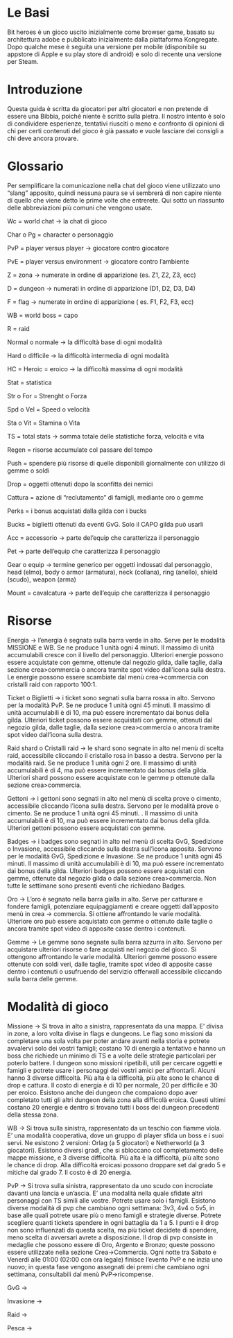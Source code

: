 <!-- TITLE: Cominciare Bene -->
<!-- SUBTITLE: A quick summary of Cominciare Bene -->

# Le Basi
Bit heroes è un gioco uscito inizialmente come browser game, basato su architettura adobe e pubblicato inizialmente dalla piattaforma Kongregate.
Dopo qualche mese è seguita una versione per mobile (disponibile su appstore di Apple e su play store di android) e solo di recente una versione per Steam.

# Introduzione 

Questa guida è scritta da giocatori per altri giocatori e non pretende di essere una Bibbia, poiché niente è scritto sulla pietra. Il nostro intento è solo di condividere esperienze, tentativi riusciti o meno e confronto di opinioni di chi per certi contenuti del gioco è già passato e vuole lasciare dei consigli a chi deve ancora provare. 


# Glossario 

Per semplificare la comunicazione nella chat del gioco viene utilizzato uno “slang” apposito, quindi nessuna paura se vi sembrerà di non capire niente di quello che viene detto le prime volte che entrerete. Qui sotto un riassunto delle abbreviazioni più comuni che vengono usate. 

Wc = world chat -> la chat di gioco 

Char o Pg = character o personaggio 

PvP = player versus player -> giocatore contro giocatore 

PvE = player versus environment -> giocatore contro l’ambiente 

Z = zona -> numerate in ordine di apparizione (es. Z1, Z2, Z3, ecc) 

D = dungeon -> numerati in ordine di apparizione (D1, D2, D3, D4) 

F = flag ->  numerate in ordine di apparizione ( es. F1, F2, F3, ecc) 

WB = world boss = capo 

R = raid 

Normal o normale -> la difficoltà base di ogni modalità 

Hard o difficile -> la difficoltà intermedia di ogni modalità 

HC = Heroic = eroico -> la difficoltà massima di ogni modalità 

Stat = statistica 

Str o For = Strenght o Forza 

Spd o Vel = Speed o velocità 

Sta o Vit = Stamina o Vita 

TS = total stats -> somma totale delle statistiche forza, velocità e vita 

Regen = risorse accumulate col passare del tempo 

Push = spendere più risorse di quelle disponibili giornalmente con utilizzo di gemme o soldi 

Drop = oggetti ottenuti dopo la sconfitta dei nemici 

Cattura = azione di “reclutamento” di famigli, mediante oro o gemme 

Perks = i bonus acquistati dalla gilda con i bucks 

Bucks = biglietti ottenuti da eventi GvG. Solo il CAPO gilda può usarli 

Acc = accessorio -> parte del’equip che caratterizza il personaggio 

Pet -> parte dell’equip che caratterizza il personaggio 

Gear o equip -> termine generico per oggetti indossati dal personaggio, head (elmo), body o armor (armatura), neck (collana), ring (anello), shield (scudo), weapon (arma) 

Mount = cavalcatura -> parte dell’equip che caratterizza il personaggio 

# Risorse 

Energia -> l’energia è segnata sulla barra verde in alto. Serve per le modalità MISSIONE e WB. Se ne produce 1 unità ogni 4 minuti. Il massimo di unità accumulabili cresce con il livello del personaggio. Ulteriori energie possono essere acquistate con gemme, ottenute dal negozio gilda, dalle taglie, dalla sezione crea>commercia o ancora tramite spot video dall’icona sulla destra. Le energie possono essere scambiate dal menù crea->commercia con cristalli raid con rapporto 100:1. 

Ticket o Biglietti -> i ticket sono segnati sulla barra rossa in alto. Servono per la modalità PvP. Se ne produce 1 unità ogni 45 minuti. Il massimo di unità accumulabili è di 10, ma può essere incrementato dai bonus della gilda. Ulteriori ticket possono essere acquistati con gemme, ottenuti dal negozio gilda, dalle taglie, dalla sezione crea>commercia o ancora tramite spot video dall’icona sulla destra. 

Raid shard o Cristalli raid -> le shard sono segnate in alto nel menù di scelta raid, accessibile cliccando il cristallo rosa in basso a destra. Servono per la modalità raid. Se ne produce 1 unità ogni 2 ore. Il massimo di unità accumulabili è di 4, ma può essere incrementato dai bonus della gilda. Ulteriori shard possono essere acquistate con le gemme p ottenute dalla sezione crea>commercia. 

Gettoni -> i gettoni sono segnati in alto nel menù di scelta prove o cimento, accessibile cliccando l’icona sulla destra. Servono per le modalità prove o cimento. Se ne produce 1 unità ogni 45 minuti. . Il massimo di unità accumulabili è di 10, ma può essere incrementato dai bonus della gilda. Ulteriori gettoni possono essere acquistati con gemme. 

Badges -> i badges sono segnati in alto nel menù di scelta GvG, Spedizione o Invasione, accessibile cliccando sulla destra sull’icona apposita. Servono per le modalità GvG, Spedizione e Invasione. Se ne produce 1 unità ogni 45 minuti. Il massimo di unità accumulabili è di 10, ma può essere incrementato dai bonus della gilda. Ulteriori badges possono essere acquistati con gemme, ottenute dal negozio gilda o dalla sezione crea>commercia. Non tutte le settimane sono presenti eventi che richiedano Badges. 

Oro -> L’oro è segnato nella barra gialla in alto. Serve per catturare e fondere famigli, potenziare equipaggiamenti e creare oggetti dall’apposito menù in crea -> commercia. Si ottiene affrontando le varie modalità. Ulteriore oro può essere acquistato con gemme o ottenuto dalle taglie o ancora tramite spot video di apposite casse dentro i contenuti. 

Gemme -> Le gemme sono segnate sulla barra azzurra in alto. Servono per acquistare ulteriori risorse o fare acquisti nel negozio del gioco. Si ottengono affrontando le varie modalità. Ulteriori gemme possono essere ottenute con soldi veri, dalle taglie, tramite spot video di apposite casse dentro i contenuti o usufruendo del servizio offerwall accessibile cliccando sulla barra delle gemme. 

# Modalità di gioco 

Missione -> Si trova in alto a sinistra, rappresentata da una mappa. E’ divisa in zone, a loro volta divise in flags e dungeons. Le flag sono missioni da completare una sola volta per poter andare avanti nella storia e potrete avvalervi solo dei vostri famigli; costano 10 di energia a tentativo e hanno un boss che richiede un minimo di TS e a volte delle strategie particolari per poterlo battere. I dungeon sono missioni ripetibili, utili per cercare oggetti e famigli e potrete usare i personaggi dei vostri amici per affrontarli. Alcuni hanno 3 diverse difficoltà. Più alta è la difficoltà, più alte sono le chance di drop e cattura. Il costo di energia è di 10 per normale, 20 per difficile e 30 per eroico. Esistono anche dei dungeon che compaiono dopo aver completato tutti gli altri dungeon della zona alla difficolà eroica. Questi ultimi costano 20 energie e dentro si trovano tutti i boss dei dungeon precedenti della stessa zona. 

WB -> Si trova sulla sinistra, rappresentato da un teschio con fiamme viola. E’ una modalità cooperativa, dove un gruppo di player sfida un boss e i suoi servi. Ne esistono 2 versioni: Orlag (a 5 giocatori) e Netherworld (a 3 giocatori). Esistono diversi gradi, che si sbloccano col completamento delle mappe missione, e 3 diverse difficoltà. Più alta è la difficoltà, più alte sono le chance di drop. Alla difficoltà eroicasi possono droppare set dal grado 5 e mitiche dal grado 7. Il costo è di 20 energia.

PvP -> Si trova sulla sinistra, rappresentato da uno scudo con incrociate davanti una lancia e un’ascia. E’ una modalità nella quale sfidate altri personaggi con TS simili alle vostre. Potrete usare solo i famigli. Esistono diverse modalità di pvp che cambiano ogni settimana: 3v3, 4v4 o 5v5, in base alle quali potrete usare più o meno famigli e strategie diverse. Potrete scegliere quanti tickets spendere in ogni battaglia da 1 a 5. I punti e il drop non sono influenzati da questa scelta, ma più ticket decidete di spendere, meno scelta di avversari avrete a disposizione. Il drop di pvp consiste in medaglie che possono essere di Oro, Argento e Bronzo; queste possono essere utilizzate nella sezione Crea->Commercia. Ogni notte tra Sabato e Venerdì alle 01:00 (02:00 con ora legale) finisce l’evento PvP e ne inzia uno nuovo; in questa fase vengono assegnati dei premi che cambiano ogni settimana, consultabili dal menù PvP->ricompense. 

 

GvG -> 

Invasione -> 

Raid -> 

Pesca ->